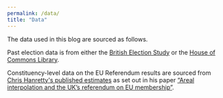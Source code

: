 ```yaml
---
permalink: /data/
title: "Data"
---
```


The data used in this blog are sourced as follows.

Past election data is from either the [British Election Study](https://www.britishelectionstudy.com/data-objects/linked-data/) or the [House of Commons Library](https://commonslibrary.parliament.uk/research-briefings/cbp-8647/#fullreport).

Constituency-level data on the EU Referendum results are sourced from [Chris Hanretty's published estimates](https://docs.google.com/spreadsheets/d/1b71SDKPFbk-ktmUTXmDpUP5PT299qq24orEA0_TOpmw/edit?usp=sharing) as set out in his paper [“Areal interpolation and the UK’s referendum on EU membership”](http://dx.doi.org/10.1080/17457289.2017.1287081).


